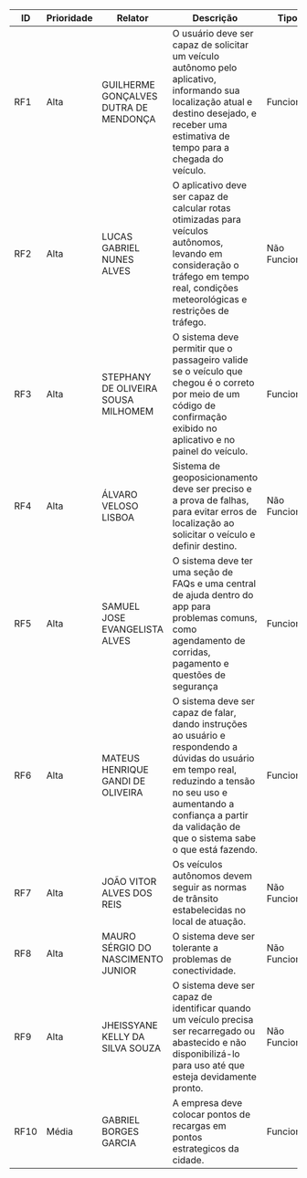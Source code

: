 | ID   | Prioridade | Relator                                      | Descrição                                                                                                                                                     | Tipo            | Conclusão   |
|------|------------|----------------------------------------------|---------------------------------------------------------------------------------------------------------------------------------------------------------------|-----------------|-------------|
| RF1  | Alta       | GUILHERME GONÇALVES DUTRA DE MENDONÇA       | O usuário deve ser capaz de solicitar um veículo autônomo pelo aplicativo, informando sua localização atual e destino desejado, e receber uma estimativa de tempo para a chegada do veículo. | Funcional       | 15/05/2025  |
| RF2  | Alta       | LUCAS GABRIEL NUNES ALVES                   | O aplicativo deve ser capaz de calcular rotas otimizadas para veículos autônomos, levando em consideração o tráfego em tempo real, condições meteorológicas e restrições de tráfego.         | Não Funcional   | 15/05/2025  |
| RF3  | Alta       | STEPHANY DE OLIVEIRA SOUSA MILHOMEM         | O sistema deve permitir que o passageiro valide se o veículo que chegou é o correto por meio de um código de confirmação exibido no aplicativo e no painel do veículo.                      | Funcional       | 15/05/2025  |
| RF4  | Alta       | ÁLVARO VELOSO LISBOA                        | Sistema de geoposicionamento deve ser preciso e a prova de falhas, para evitar erros de localização ao solicitar o veículo e definir destino.                                                | Não Funcional   | 15/05/2025  |
| RF5  | Alta       | SAMUEL JOSE EVANGELISTA ALVES               | O sistema deve ter uma seção de FAQs e uma central de ajuda dentro do app para problemas comuns, como agendamento de corridas, pagamento e questões de segurança                            | Funcional       | 15/05/2025  |
| RF6  | Alta       | MATEUS HENRIQUE GANDI DE OLIVEIRA           | O sistema deve ser capaz de falar, dando instruções ao usuário e respondendo a dúvidas do usuário em tempo real, reduzindo a tensão no seu uso e aumentando a confiança a partir da validação de que o sistema sabe o que está fazendo. | Funcional       | 26/05/2025  |
| RF7  | Alta       | JOÃO VITOR ALVES DOS REIS                   | Os veículos autônomos devem seguir as normas de trânsito estabelecidas no local de atuação.                                                                   | Não Funcional   | 26/05/2025  |
| RF8  | Alta       | MAURO SÉRGIO DO NASCIMENTO JUNIOR           | O sistema deve ser tolerante a problemas de conectividade.                                                                                                    | Não Funcional   | 26/05/2025  |
| RF9  | Alta       | JHEISSYANE KELLY DA SILVA SOUZA             | O sistema deve ser capaz de identificar quando um veículo precisa ser recarregado ou abastecido e não disponibilizá-lo para uso até que esteja devidamente pronto.                           | Não Funcional   | 26/05/2025  |
| RF10 | Média      | GABRIEL BORGES GARCIA                       | A empresa deve colocar pontos de recargas em pontos estrategicos da cidade.                                                                                   | Funcional       | 26/05/2025  |
